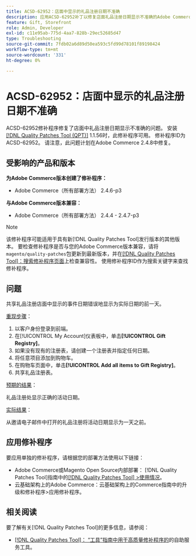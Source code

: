 ```yaml
---
title: ACSD-62952：店面中显示的礼品注册日期不准确
description: 应用ACSD-62952补丁以修复店面礼品注册日期显示不准确的Adobe Commerce问题。
feature: Gift, Storefront
role: Admin, Developer
exl-id: c11e95ab-775d-4aa7-828b-29ec52685d47
type: Troubleshooting
source-git-commit: 7fdb02a6d89d50ea593c5fd99d78101f89198424
workflow-type: tm+mt
source-wordcount: '331'
ht-degree: 0%

---
```


# ACSD-62952：店面中显示的礼品注册日期不准确

ACSD-62952修补程序修复了店面中礼品注册日期显示不准确的问题。 安装[[!DNL Quality Patches Tool (QPT)]](/help/tools/quality-patches-tool/quality-patches-tool-to-self-serve-quality-patches.md) 1.1.56时，此修补程序可用。 修补程序ID为ACSD-62952。 请注意，此问题计划在Adobe Commerce 2.4.8中修复。

## 受影响的产品和版本

**为Adobe Commerce版本创建了修补程序：**

* Adobe Commerce（所有部署方法） 2.4.6-p3

**与Adobe Commerce版本兼容：**

* Adobe Commerce（所有部署方法） 2.4.4 - 2.4.7-p3

>[!NOTE]
>
>该修补程序可能适用于具有新[!DNL Quality Patches Tool]发行版本的其他版本。 要检查修补程序是否与您的Adobe Commerce版本兼容，请将`magento/quality-patches`包更新到最新版本，并在[[!DNL Quality Patches Tool]：搜索修补程序页面](https://experienceleague.adobe.com/tools/commerce-quality-patches/index.html?lang=zh-Hans)上检查兼容性。 使用修补程序ID作为搜索关键字来查找修补程序。

## 问题

共享礼品注册店面中显示的事件日期错误地显示为实际日期的前一天。

<u>重现步骤</u>：

1. 以客户身份登录到前端。
1. 在[!UICONTROL My Account]仪表板中，单击&#x200B;**[!UICONTROL Gift Registry]**。
1. 如果没有现有的注册表，请创建一个注册表并指定任何日期。
1. 将任意项目添加到购物车。
1. 在购物车页面中，单击&#x200B;**[!UICONTROL Add all items to Gift Registry]**。
1. 共享礼品注册表。

<u>预期的结果</u>：

礼品注册处显示正确的活动日期。

<u>实际结果</u>：

从邀请电子邮件中打开的礼品注册将活动日期显示为一天之前。

## 应用修补程序

要应用单独的修补程序，请根据您的部署方法使用以下链接：

* Adobe Commerce或Magento Open Source内部部署： [!DNL Quality Patches Tool]指南中的[[!DNL Quality Patches Tool] >使用情况](/help/tools/quality-patches-tool/usage.md)。
* 云基础架构上的Adobe Commerce：云基础架构上的Commerce指南中的升级和修补程序>应用修补程序。

## 相关阅读

要了解有关[!DNL Quality Patches Tool]的更多信息，请参阅：

* [[!DNL Quality Patches Tool]： “工具”指南中用于高质量修补程序的](/help/tools/quality-patches-tool/quality-patches-tool-to-self-serve-quality-patches.md)的自助服务工具。
